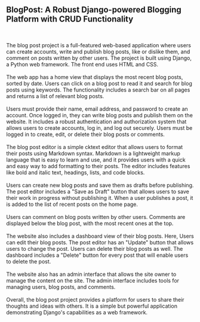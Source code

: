 <h2>BlogPost: A Robust Django-powered Blogging Platform with CRUD Functionality</h2>
<br>

The blog post project is a full-featured web-based application where users can create accounts, write and publish blog posts, like or dislike them, and comment on posts written by other users. The project is built using Django, a Python web framework. The front end uses HTML and CSS.
<br><br>The web app has a home view that displays the most recent blog posts, sorted by date. Users can click on a blog post to read it and search for blog posts using keywords. The functionality includes a search bar on all pages and returns a list of relevant blog posts.
<br><br>Users must provide their name, email address, and password to create an account. Once logged in, they can write blog posts and publish them on the website. It includes a robust authentication and authorization system that allows users to create accounts, log in, and log out securely. Users must be logged in to create, edit, or delete their blog posts or comments.
<br><br>The blog post editor is a simple cktext editor that allows users to format their posts using Markdown syntax. Markdown is a lightweight markup language that is easy to learn and use, and it provides users with a quick and easy way to add formatting to their posts. The editor includes features like bold and italic text, headings, lists, and code blocks. 
<br><br>Users can create new blog posts and save them as drafts before publishing. The post editor includes a "Save as Draft" button that allows users to save their work in progress without publishing it. When a user publishes a post, it is added to the list of recent posts on the home page.
<br><br>Users can comment on blog posts written by other users. Comments are displayed below the blog post, with the most recent ones at the top.
<br><br>The website also includes a dashboard view of their blog posts. Here, Users can edit their blog posts. The post editor has an "Update" button that allows users to change the post. Users can delete their blog posts as well. The dashboard includes a "Delete" button for every post that will enable users to delete the post. 
<br><br>The website also has an admin interface that allows the site owner to manage the content on the site. The admin interface includes tools for managing users, blog posts, and comments.
<br><br>Overall, the blog post project provides a platform for users to share their thoughts and ideas with others. It is a simple but powerful application demonstrating Django's capabilities as a web framework.
